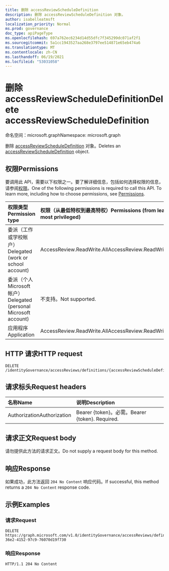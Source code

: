 ```yaml
---
title: 删除 accessReviewScheduleDefinition
description: 删除 accessReviewScheduleDefinition 对象。
author: isabelleatmsft
localization_priority: Normal
ms.prod: governance
doc_type: apiPageType
ms.openlocfilehash: 697a762ec6234d14d55dfc7f345299dc071af2f1
ms.sourcegitcommit: 5a1cc1943527aa268e3797ee514871e65eb474a6
ms.translationtype: MT
ms.contentlocale: zh-CN
ms.lasthandoff: 06/19/2021
ms.locfileid: "53031058"
---
```

# <a name="delete-accessreviewscheduledefinition"></a><span data-ttu-id="b1681-103">删除 accessReviewScheduleDefinition</span><span class="sxs-lookup"><span data-stu-id="b1681-103">Delete accessReviewScheduleDefinition</span></span>
<span data-ttu-id="b1681-104">命名空间：microsoft.graph</span><span class="sxs-lookup"><span data-stu-id="b1681-104">Namespace: microsoft.graph</span></span>

<span data-ttu-id="b1681-105">删除 [accessReviewScheduleDefinition](../resources/accessreviewscheduledefinition.md) 对象。</span><span class="sxs-lookup"><span data-stu-id="b1681-105">Deletes an [accessReviewScheduleDefinition](../resources/accessreviewscheduledefinition.md) object.</span></span>

## <a name="permissions"></a><span data-ttu-id="b1681-106">权限</span><span class="sxs-lookup"><span data-stu-id="b1681-106">Permissions</span></span>
<span data-ttu-id="b1681-p101">要调用此 API，需要以下权限之一。要了解详细信息，包括如何选择权限的信息，请参阅[权限](/graph/permissions-reference)。</span><span class="sxs-lookup"><span data-stu-id="b1681-p101">One of the following permissions is required to call this API. To learn more, including how to choose permissions, see [Permissions](/graph/permissions-reference).</span></span>

|<span data-ttu-id="b1681-109">权限类型</span><span class="sxs-lookup"><span data-stu-id="b1681-109">Permission type</span></span>|<span data-ttu-id="b1681-110">权限（从最低特权到最高特权）</span><span class="sxs-lookup"><span data-stu-id="b1681-110">Permissions (from least to most privileged)</span></span>|
|:---|:---|
|<span data-ttu-id="b1681-111">委派（工作或学校帐户）</span><span class="sxs-lookup"><span data-stu-id="b1681-111">Delegated (work or school account)</span></span>| <span data-ttu-id="b1681-112">AccessReview.ReadWrite.All</span><span class="sxs-lookup"><span data-stu-id="b1681-112">AccessReview.ReadWrite.All</span></span>  |
|<span data-ttu-id="b1681-113">委派（个人 Microsoft 帐户）</span><span class="sxs-lookup"><span data-stu-id="b1681-113">Delegated (personal Microsoft account)</span></span>|<span data-ttu-id="b1681-114">不支持。</span><span class="sxs-lookup"><span data-stu-id="b1681-114">Not supported.</span></span>|
|<span data-ttu-id="b1681-115">应用程序</span><span class="sxs-lookup"><span data-stu-id="b1681-115">Application</span></span>| <span data-ttu-id="b1681-116">AccessReview.ReadWrite.All</span><span class="sxs-lookup"><span data-stu-id="b1681-116">AccessReview.ReadWrite.All</span></span> |

## <a name="http-request"></a><span data-ttu-id="b1681-117">HTTP 请求</span><span class="sxs-lookup"><span data-stu-id="b1681-117">HTTP request</span></span>

<!-- {
  "blockType": "ignored"
}
-->
``` http
DELETE /identityGovernance/accessReviews/definitions/{accessReviewScheduleDefinitionId}
```

## <a name="request-headers"></a><span data-ttu-id="b1681-118">请求标头</span><span class="sxs-lookup"><span data-stu-id="b1681-118">Request headers</span></span>
|<span data-ttu-id="b1681-119">名称</span><span class="sxs-lookup"><span data-stu-id="b1681-119">Name</span></span>|<span data-ttu-id="b1681-120">说明</span><span class="sxs-lookup"><span data-stu-id="b1681-120">Description</span></span>|
|:---|:---|
|<span data-ttu-id="b1681-121">Authorization</span><span class="sxs-lookup"><span data-stu-id="b1681-121">Authorization</span></span>|<span data-ttu-id="b1681-p102">Bearer {token}。必需。</span><span class="sxs-lookup"><span data-stu-id="b1681-p102">Bearer {token}. Required.</span></span>|

## <a name="request-body"></a><span data-ttu-id="b1681-124">请求正文</span><span class="sxs-lookup"><span data-stu-id="b1681-124">Request body</span></span>
<span data-ttu-id="b1681-125">请勿提供此方法的请求正文。</span><span class="sxs-lookup"><span data-stu-id="b1681-125">Do not supply a request body for this method.</span></span>

## <a name="response"></a><span data-ttu-id="b1681-126">响应</span><span class="sxs-lookup"><span data-stu-id="b1681-126">Response</span></span>

<span data-ttu-id="b1681-127">如果成功，此方法返回 `204 No Content` 响应代码。</span><span class="sxs-lookup"><span data-stu-id="b1681-127">If successful, this method returns a `204 No Content` response code.</span></span>

## <a name="examples"></a><span data-ttu-id="b1681-128">示例</span><span class="sxs-lookup"><span data-stu-id="b1681-128">Examples</span></span>

### <a name="request"></a><span data-ttu-id="b1681-129">请求</span><span class="sxs-lookup"><span data-stu-id="b1681-129">Request</span></span>
<!-- {
  "blockType": "request",
  "name": "delete_accessreviewscheduledefinition"
}
-->
``` http
DELETE https://graph.microsoft.com/v1.0/identityGovernance/accessReviews/definitions/3856fd6f-36e2-4152-97c9-76070d19f730
```


### <a name="response"></a><span data-ttu-id="b1681-130">响应</span><span class="sxs-lookup"><span data-stu-id="b1681-130">Response</span></span>
<!-- {
  "blockType": "response",
  "truncated": true
}
-->
``` http
HTTP/1.1 204 No Content
```
